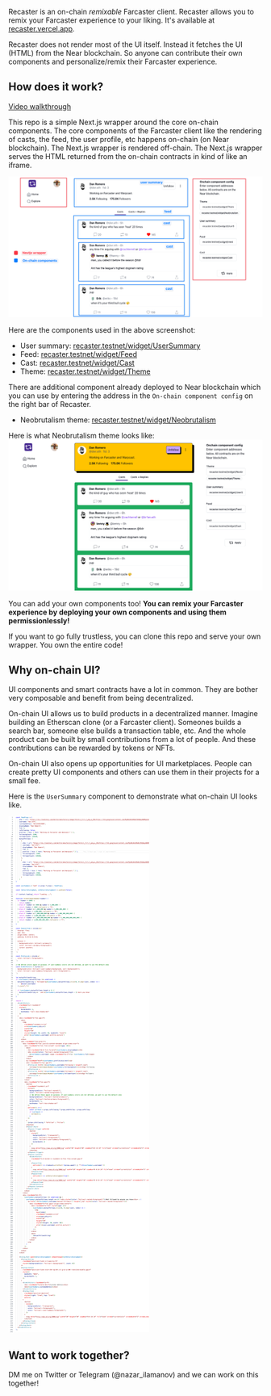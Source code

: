 Recaster is an on-chain <i>remixable</i> Farcaster client. Recaster allows you to remix your Farcaster experience to your liking. It's available at [recaster.vercel.app](https://recaster.vercel.app/).

Recaster does not render most of the UI itself. Instead it fetches the UI (HTML) from the Near blockchain. So anyone can contribute their own components and personalize/remix their Farcaster experience.

## How does it work?

[Video walkthrough](https://www.youtube.com/watch?v=N4lW1g_sle4)

This repo is a simple Next.js wrapper around the core on-chain components. The core components of the Farcaster client like the rendering of casts, the feed, the user profile, etc happens on-chain (on Near blockchain). The Next.js wrapper is rendered off-chain. The Next.js wrapper serves the HTML returned from the on-chain contracts in kind of like an iframe.

![Components](assets/components.png)

Here are the components used in the above screenshot:

- User summary: [recaster.testnet/widget/UserSummary](/components/near-test/UserSummary.jsx)
- Feed: [recaster.testnet/widget/Feed](/components/near-test/Feed.jsx)
- Cast: [recaster.testnet/widget/Cast](/components/near-test/Cast.jsx)
- Theme: [recaster.testnet/widget/Theme](https://sepolia.basescan.org/address/0xe91b043472ba7067a898a42b1f1881713dd5c4b7#code)

There are additional component already deployed to Near blockchain which you can use by entering the address in the `On-chain component config` on the right bar of Recaster.

- Neobrutalism theme: [recaster.testnet/widget/Neobrutalism](https://sepolia.basescan.org/address/0x23f943b9bf6b6f0791ca17126ff89c2968abd6a1#code)

Here is what Neobrutalism theme looks like:
![neobrutalism](assets/neobrutalism.png)

You can add your own components too! **You can remix your Farcaster experience by deploying your own components and using them permissionlessly!**

If you want to go fully trustless, you can clone this repo and serve your own wrapper. You own the entire code!

## Why on-chain UI?

UI components and smart contracts have a lot in common. They are bother very composable and benefit from being decentralized.

On-chain UI allows us to build products in a decentralized manner. Imagine building an Etherscan clone (or a Farcaster client). Someones builds a search bar, someone else builds a transaction table, etc. And the whole product can be built by small contributions from a lot of people. And these contributions can be rewarded by tokens or NFTs.

On-chain UI also opens up opportunities for UI marketplaces. People can create pretty UI components and others can use them in their projects for a small fee.

Here is the `UserSummary` component to demonstrate what on-chain UI looks like.

![user summary component](assets/on-chain-ui.png)

## Want to work together?

DM me on Twitter or Telegram (@nazar_ilamanov) and we can work on this together!
